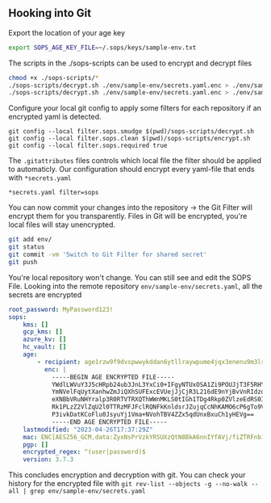 ## Hooking into Git 

Export the location of your age key
```bash
export SOPS_AGE_KEY_FILE=~/.sops/keys/sample-env.txt
```

The scripts in the ./sops-scripts can be used to encrypt and decrypt files 

```bash
chmod +x ./sops-scripts/*
./sops-scripts/decrypt.sh ./env/sample-env/secrets.yaml.enc > ./env/sample-env/secrets.yaml
./sops-scripts/decrypt.sh ./env/sample-env/secrets.yaml.enc > ./env/sample-env/secrets.yaml
```


Configure your local git config to apply some filters for each repository if an encrypted yaml is detected. 
```
git config --local filter.sops.smudge $(pwd)/sops-scripts/decrypt.sh
git config --local filter.sops.clean $(pwd)/sops-scripts/encrypt.sh
git config --local filter.sops.required true
```

The `.gitattributes` files controls which local file the filter should be applied to automaticly. Our configuration should encrypt every yaml-file that ends with `*secrets.yaml`

```
*secrets.yaml filter=sops
```

You can now commit your changes into the repository -> the Git Filter will encrypt them for you transparently. Files in Git will be encrypted, you're local files will stay unencrypted.

```bash
git add env/
git status
git commit -vm 'Switch to Git Filter for shared secret'
git push
```

You're local repository won't change. You can still see and edit the SOPS File. Looking into the remote repository `env/sample-env/secrets.yaml`, all the secrets are encrypted

```yaml
root_password: MyPassword123!
sops:
    kms: []
    gcp_kms: []
    azure_kv: []
    hc_vault: []
    age:
        - recipient: age1rzw9f9dvspwwykddan6ytllraywpume4jqx3enenu9m3ls493sjsr3slew
          enc: |
            -----BEGIN AGE ENCRYPTED FILE-----
            YWdlLWVuY3J5cHRpb24ub3JnL3YxCi0+IFgyNTUxOSA1Zi9POUJjT3F5RHYxdUVB
            YmNVelFqUytXanhwZmJiQXhSUFExcEVUejJjCjR3L216dE9nYjBvVnRIdzdPbm1M
            eXNBbVRuNHYralp3R0RTVTRXQThWWnMKLS0tIGh1TDg4Rkp0ZVlzeEdRS0IrWUNx
            Rk1PLzZ2VlZqU2l0TTRzMFJFclRQNFkKnldsrJZujqCcNhKAMO6cP6gTo9Vl4vfe
            P3ivkDatKCoFlu0JsyuYj1Vma+NVohTBV4ZZx5qdUnxBxuCh1yHEVg==
            -----END AGE ENCRYPTED FILE-----
    lastmodified: "2023-04-26T17:37:29Z"
    mac: ENC[AES256_GCM,data:ZyxNsPrVzkYR5UXzQtN8BkA6nnIYfAVj/fiZTRFnb1TZSWUQnaked+KWqVv9diGryR4nayAfYA84YOmMtPkSxqoZk2QpgOJR/xOQF8OF6R6uNwKinaIu2oZVfveEEuqnknW1wA1zdWWYnPtADUPoSncnuQ7+l2wz6b5Dm1ViOUE=,iv:5pAzjvAchON8u89ZCgSqxJE9uyZhj6etZS6h4nc8G4c=,tag:o4zH2e7AqwfBScmESg8/1A==,type:str]
    pgp: []
    encrypted_regex: ^(user|password)$
    version: 3.7.3
```

This concludes encryption and decryption with git. You can check your history for the encrypted file with `git rev-list --objects -g --no-walk --all | grep env/sample-env/secrets.yaml`
